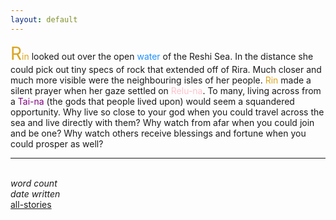 ```yaml
---
layout: default
---
```


<!-- easy HTML in page -->
<span style="color:goldenrod"><span style="font-size:2em;">R</span>in</span> looked out over the open <span style="color:DodgerBlue">water</span> of the Reshi Sea. In the distance she could pick out tiny specs of rock that extended off of Rira. Much closer and much more visible were the neighbouring isles of her people. <span style="color:goldenrod">Rin</span> made a silent prayer when her gaze settled on <span style="color:pink">Relu-na</span>. To many, living across from a <span style="color:purple">Tai-na</span> (the gods that people lived upon) would seem a squandered opportunity. Why live so close to your god when you could travel across the sea and live directly with them? Why watch from afar when you could join and be one? Why watch others receive blessings and fortune when you could prosper as well?

* * *
\
_word count_ \
_date written_\
[all-stories](../all-stories.html) <!-- an easy way to link back  -->
